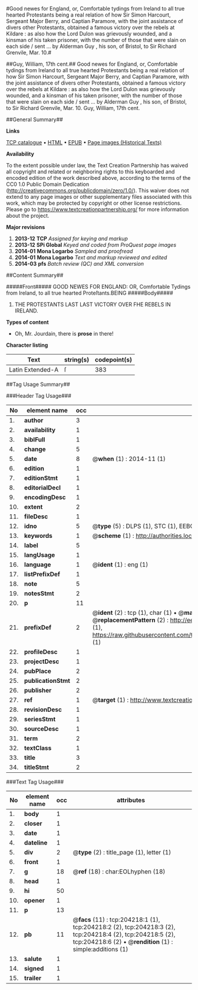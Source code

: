 #Good newes for England, or, Comfortable tydings from Ireland to all true hearted Protestants being a real relation of how Sir Simon Harcourt, Sergeant Major Berry, and Captian Paramore, with the joint assistance of divers other Protestants, obtained a famous victory over the rebels at Kildare : as also how the Lord Dulon was grievously wounded, and a kinsman of his taken prisoner, with the number of those that were slain on each side / sent ... by Alderman Guy , his son, of Bristol, to Sir Richard Grenvile, Mar. 10.#

##Guy, William, 17th cent.##
Good newes for England, or, Comfortable tydings from Ireland to all true hearted Protestants being a real relation of how Sir Simon Harcourt, Sergeant Major Berry, and Captian Paramore, with the joint assistance of divers other Protestants, obtained a famous victory over the rebels at Kildare : as also how the Lord Dulon was grievously wounded, and a kinsman of his taken prisoner, with the number of those that were slain on each side / sent ... by Alderman Guy , his son, of Bristol, to Sir Richard Grenvile, Mar. 10.
Guy, William, 17th cent.

##General Summary##

**Links**

[TCP catalogue](http://www.ota.ox.ac.uk/tcp/)  • 
[HTML](http://tei.it.ox.ac.uk/tcp/Texts-HTML/free/B23/B23801.html)  • 
[EPUB](http://tei.it.ox.ac.uk/tcp/Texts-EPUB/free/B23/B23801.epub) • 
[Page images (Historical Texts)](https://historicaltexts.jisc.ac.uk/eebo-08153384e)

**Availability**

To the extent possible under law, the Text Creation Partnership has waived all copyright and related or neighboring rights to this keyboarded and encoded edition of the work described above, according to the terms of the CC0 1.0 Public Domain Dedication (http://creativecommons.org/publicdomain/zero/1.0/). This waiver does not extend to any page images or other supplementary files associated with this work, which may be protected by copyright or other license restrictions. Please go to https://www.textcreationpartnership.org/ for more information about the project.

**Major revisions**

1. __2013-12__ __TCP__ *Assigned for keying and markup*
1. __2013-12__ __SPi Global__ *Keyed and coded from ProQuest page images*
1. __2014-01__ __Mona Logarbo__ *Sampled and proofread*
1. __2014-01__ __Mona Logarbo__ *Text and markup reviewed and edited*
1. __2014-03__ __pfs__ *Batch review (QC) and XML conversion*

##Content Summary##

#####Front#####
GOOD NEWES FOR ENGLAND: OR, Comfortable Tydings from Ireland, to all true hearted Proteſtants.BEING 
#####Body#####

1. THE PROTESTANTS LAST LAST VICTORY OVER FHE REBELS IN IRELAND.

**Types of content**

  * Oh, Mr. Jourdain, there is **prose** in there!

**Character listing**


|Text|string(s)|codepoint(s)|
|---|---|---|
|Latin Extended-A|ſ|383|

##Tag Usage Summary##

###Header Tag Usage###

|No|element name|occ|attributes|
|---|---|---|---|
|1.|__author__|3||
|2.|__availability__|1||
|3.|__biblFull__|1||
|4.|__change__|5||
|5.|__date__|8| @__when__ (1) : 2014-11 (1)|
|6.|__edition__|1||
|7.|__editionStmt__|1||
|8.|__editorialDecl__|1||
|9.|__encodingDesc__|1||
|10.|__extent__|2||
|11.|__fileDesc__|1||
|12.|__idno__|5| @__type__ (5) : DLPS (1), STC (1), EEBO-CITATION (1), OCLC (1), VID (1)|
|13.|__keywords__|1| @__scheme__ (1) : http://authorities.loc.gov/ (1)|
|14.|__label__|5||
|15.|__langUsage__|1||
|16.|__language__|1| @__ident__ (1) : eng (1)|
|17.|__listPrefixDef__|1||
|18.|__note__|5||
|19.|__notesStmt__|2||
|20.|__p__|11||
|21.|__prefixDef__|2| @__ident__ (2) : tcp (1), char (1)  •  @__matchPattern__ (2) : ([0-9\-]+):([0-9IVX]+) (1), (.+) (1)  •  @__replacementPattern__ (2) : http://eebo.chadwyck.com/downloadtiff?vid=$1&page=$2 (1), https://raw.githubusercontent.com/textcreationpartnership/Texts/master/tcpchars.xml#$1 (1)|
|22.|__profileDesc__|1||
|23.|__projectDesc__|1||
|24.|__pubPlace__|2||
|25.|__publicationStmt__|2||
|26.|__publisher__|2||
|27.|__ref__|1| @__target__ (1) : http://www.textcreationpartnership.org/docs/. (1)|
|28.|__revisionDesc__|1||
|29.|__seriesStmt__|1||
|30.|__sourceDesc__|1||
|31.|__term__|2||
|32.|__textClass__|1||
|33.|__title__|3||
|34.|__titleStmt__|2||


###Text Tag Usage###

|No|element name|occ|attributes|
|---|---|---|---|
|1.|__body__|1||
|2.|__closer__|1||
|3.|__date__|1||
|4.|__dateline__|1||
|5.|__div__|2| @__type__ (2) : title_page (1), letter (1)|
|6.|__front__|1||
|7.|__g__|18| @__ref__ (18) : char:EOLhyphen (18)|
|8.|__head__|1||
|9.|__hi__|50||
|10.|__opener__|1||
|11.|__p__|13||
|12.|__pb__|11| @__facs__ (11) : tcp:204218:1 (1), tcp:204218:2 (2), tcp:204218:3 (2), tcp:204218:4 (2), tcp:204218:5 (2), tcp:204218:6 (2)  •  @__rendition__ (1) : simple:additions (1)|
|13.|__salute__|1||
|14.|__signed__|1||
|15.|__trailer__|1||
